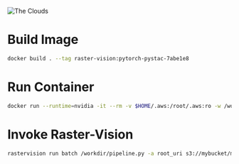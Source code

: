 ![The Clouds](https://upload.wikimedia.org/wikipedia/commons/4/46/Socrates_in_a_basket.jpg)

# Build Image #

```bash
docker build . --tag raster-vision:pytorch-pystac-7abe1e8
```

# Run Container #

```bash
docker run --runtime=nvidia -it --rm -v $HOME/.aws:/root/.aws:ro -w /workdir raster-vision:pytorch-pystac-7abe1e8 bash
```

# Invoke Raster-Vision #

```bash
rastervision run batch /workdir/pipeline.py -a root_uri s3://mybucket/mypath/hand/ -a catalogs /vsitar//vsis3/mybucket/catalog.tar -a epochs 1
```
